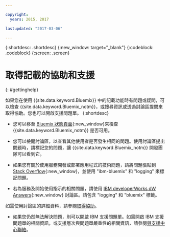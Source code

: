 ```yaml
---

copyright:
  years: 2015, 2017

lastupdated: "2017-03-06"

---
```



{:shortdesc: .shortdesc}
{:new_window: target="_blank"}
{:codeblock: .codeblock}
{:screen: .screen}


# 取得記載的協助和支援
{: #gettinghelp}

如果您在使用 {{site.data.keyword.Bluemix}} 中的記載功能時有問題或疑問，可以檢查 {{site.data.keyword.Bluemix_notm}}，或搜尋資訊或透過討論區提問來取得協助。您也可以開啟支援問題單。
{:shortdesc}

* 您可以移至 [Bluemix 狀態頁面](https://developer.ibm.com/bluemix/support/#status){:new_window}來檢查 {{site.data.keyword.Bluemix_notm}} 是否可用。

* 您可以檢閱討論區，以查看其他使用者是否發生相同的問題。使用討論區提出問題時，請標記您的問題，讓 {{site.data.keyword.Bluemix_notm}} 開發團隊可以看到它。
<!--Insert the appropriate Stack Overflow tag for your service for <service_keyword> in URL and text below:  -->
  * 如果您有關於使用服務開發或部署應用程式的技術問題，請將問題張貼到 [Stack Overflow](http://stackoverflow.com/search?q=logging+ibm-bluemix){:new_window}，並使用 "ibm-bluemix" 和 "logging" 來標記問題。
<!--Insert the appropriate dW Answers tag for your service for <service_keyword> in URL below:  -->
  * 若為服務及開始使用指示的相關問題，請使用 [IBM developerWorks dW Answers](https://developer.ibm.com/answers/topics/logging/?smartspace=bluemix){:new_window} 討論區。請包含 "logging" 和 "bluemix" 標籤。

如需使用討論區的詳細資料，請參閱[取得協助](https://www.{DomainName}/docs/support/index.html#getting-help)。

* 如果您仍然無法解決問題，則可以開啟 IBM 支援問題單。如需開啟 IBM 支援問題單的相關資訊，或支援層次與問題單嚴重性的相關資訊，請參閱[與支援中心聯絡](https://www.{DomainName}/docs/support/index.html#contacting-support)。

